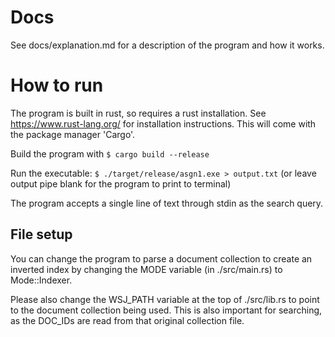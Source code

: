 # Docs

See docs/explanation.md for a description of the program and how it works.

# How to run

The program is built in rust, so requires a rust installation. See https://www.rust-lang.org/ for installation instructions. This will come with the package manager 'Cargo'.

Build the program with `$ cargo build --release`

Run the executable: `$ ./target/release/asgn1.exe > output.txt`
(or leave output pipe blank for the program to print to terminal)

The program accepts a single line of text through stdin as the search query.

## File setup

You can change the program to parse a document collection to create an inverted index by changing the MODE variable (in ./src/main.rs) to Mode::Indexer.

Please also change the WSJ_PATH variable at the top of ./src/lib.rs to point to the document collection being used.
This is also important for searching, as the DOC_IDs are read from that original collection file.

